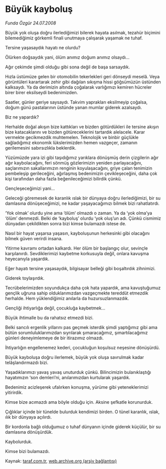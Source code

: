 # Büyük kayboluş

*Funda Özgür 24.07.2008*

<div class="yazi">
<p>Büyük yok oluşa doğru ilerlediğimizi bilerek hayata asılmak, tezahür biçimini bilemediğimiz görkemli finali unutmaya çalışarak yaşamak ne tuhaf. </p>
<p>Tersine yaşasaydık hayatı ne olurdu? </p>
<p>Ölürken doğsaydık yani, ölüm anımız doğum anımız olsaydı...</p>
<p>Ağır çekimde şimdi olduğu gibi sona değil de başa sarsaydık. </p>
<p>Hızla üstümüze gelen bir otomobilin tekerlekleri geri dönseydi meselâ. Veya görüntüleri karartarak zehir gibi dağılan sıkışma hissi göğsümüzün üstünden kalksaydı. Ya da derimizin altında çoğalarak varlığımızı kemiren hücreler birer birer eksilseydi bedenimizden. </p>
<p>Saatler, günler geriye saysaydı. Takvim yaprakları eksilmeyip çoğalsa, doğum günü pastalarının üstünde yanan mumlar giderek azalsaydı.</p>
<p>Biz ne yapardık? </p>
<p>Herhalde doğal akışın bize kattıkları ve bizden götürdükleri ile tersine akışın bize katacaklarını ve bizden götüreceklerini tartardık alelacele. Karar vermekte gecikmezdik muhtemelen. Teknolojik ve binbir güçlükle sağladığımız ekonomik lükslerimizden hemen vazgeçer, zamanın gerilemesini sabırsızlıkla beklerdik. </p>
<p>Yüzümüzde yara izi gibi taşıdığımız yarıklara dönüşmüş derin çizgilerin ağır ağır kaybolacağını, feri sönmüş gözlerimizin yeniden parlayacağını, saçlarımızın sakallarımızın renginin koyulaşacağını, griye çalan tenimizin pembeleşip gerileceğini, ağırlaşmış bedenimizin çevikleşeceğini, daha çok kişi tarafından daha fazla beğenileceğimizi bilirdik çünkü. </p>
<p>Gençleşeceğimizi yani...</p>
<p>Geleceği göremesek de karanlık ıslak bir dünyaya doğru ilerlediğimizi, bir su damlasına dönüşeceğimizi, ne kadar yaşayacağımızı bilmek bizi rahatlatırdı. </p>
<p>‘Yok olmak’ olurdu yine ama ‘ölüm’ olmazdı o zaman. Ya da ‘yok olma’ya ‘ölüm’ denmezdi. Belki de ‘kayboluş’ olurdu ‘yok oluş’un adı. Çünkü cismimiz dünyadan çekildikten sonra bizi kimse bulamazdı istese de. </p>
<p>Nasıl bir hayat yaşarsa yaşasın, kayboluşunun herkesinki gibi olacağını bilmek güven verirdi insana. </p>
<p>Yitirme kavramı ortadan kalkardı. Her ölüm bir başlangıç olur, sevinçle karşılanırdı. Sevdiklerimizi kaybetme korkusuyla değil, onlara kavuşma heyecanıyla yaşardık. </p>
<p>Eğer hayatı tersine yaşasaydık, bilgisayar belleği gibi boşaltırdık zihnimizi. </p>
<p>Giderek toylaşırdık. </p>
<p>Tecrübelerimizden soyundukça daha çok hata yapardık, ama kavuştuğumuz gençlik uğruna sahip olduklarımızdan vazgeçmekte tereddüt etmezdik herhalde. Hem yüklendiğimiz anılarla da huzursuzlanmazdık. </p>
<p>Gençliği ihtiyarlığa değil, çocukluğa kaybetmek... </p>
<p>Büyük ihtimalle bu da rahatsız etmezdi bizi. </p>
<p>Belki sancılı ergenlik yıllarını pas geçmek isterdik şimdi yaptığımız gibi ama bütün sorumluluklarımızdan sıyrılarak şımaracağımız, şımartılacağımız günleri deneyimlemeye de bir itirazımız olmazdı. </p>
<p>İhtiyarlığın engellenemez kederi, çocukluğun koşulsuz neşesine dönüşürdü. </p>
<p>Büyük kayboluşa doğru ilerlemek, büyük yok oluşa savrulmak kadar telâşlandırmazdı bizi. </p>
<p>Yaşadıklarımızı yavaş yavaş unuturduk çünkü. Bilincimizin bulanıklaştığı hayatımızın ‘son demleri’ni, anılarımızdan kurtularak yaşardık. </p>
<p>Bedenimiz acizleşerek ufalırken konuşma, yürüme gibi yeteneklerimizi yitirirdik. </p>
<p>Kimse bize acımazdı ama böyle olduğu için. Aksine şefkatle korunurduk. </p>
<p>Çığlıklar içinde bir tünelde bulurduk kendimizi birden. O tünel karanlık, ıslak, ılık bir dünyaya açılırdı. </p>
<p>Bir kordonla bağlı olduğumuz o tuhaf dünyanın içinde giderek küçülür, bir su damlasına dönüşürdük. </p>
<p>Kaybolurduk. </p>
<p>Kimse bizi bulamazdı.</p></div>

Kaynak: [taraf.com.tr](http://www.taraf.com.tr:80/funda-ozgur/makale-buyuk-kaybolus.htm), [web.archive.org (arşiv bağlantısı)](http://web.archive.org/web/20100722193911/http://www.taraf.com.tr:80/funda-ozgur/makale-buyuk-kaybolus.htm)
